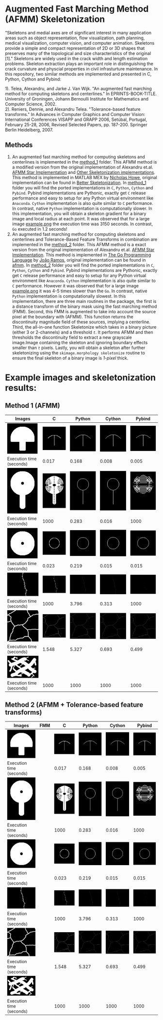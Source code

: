 # Augmented Fast Marching Method (AFMM) Skeletonization
"Skeletons and medial axes are of significant interest in many application areas such as object representation, flow visualization, path planning, medical visualization, computer vision, and computer animation. Skeletons provide a simple and compact representation of 2D or 3D shapes that preserves many of the topological and size characteristics of the original [1]." Skeletons are widely used in the crack width and length estimation problems. Skeleton extraction plays an important role in distinguishing the crack curvature and physcial properties in civil infrasturture maintenance. In this repository, two similar methods are implemented and presented in C, Python, Cython and Pybind:

1). Telea, Alexandru, and Jarke J. Van Wijk. "An augmented fast marching method for computing skeletons and centerlines." In EPRINTS-BOOK-TITLE. University of Groningen, Johann Bernoulli Institute for Mathematics and Computer Science, 2002. <br />
2). Reniers, Dennie, and Alexandru Telea. "Tolerance-based feature transforms." In Advances in Computer Graphics and Computer Vision: International Conferences VISAPP and GRAPP 2006, Setúbal, Portugal, February 25-28, 2006, Revised Selected Papers, pp. 187-200. Springer Berlin Heidelberg, 2007. <br />

## Methods
1. An augmented fast marching method for computing skeletons and centerlines is implemented in the [method_1](/method_1) folder. This AFMM method is a modified version from the original implementation of Alexandru et.al. [AFMM Star Implementation](https://webspace.science.uu.nl/~telea001/uploads/Software/AFMM/) and [Other Skeletonization implementations](https://webspace.science.uu.nl/~telea001/Software/Software). This method is implemented in MATLAB MEX by [Nicholas Howe](https://www.mathworks.com/matlabcentral/profile/authors/17831), original implementation can be found in [Better Skeletonization](https://www.mathworks.com/matlabcentral/fileexchange/11123-better-skeletonization). In [method_1](/method_1) folder you will find the ported implementations in `C`, `Python`, `Cython` and `Pybind`. Pybind implementations are Pythonic, exactly get `C` release performance and easy to setup for any Python virtual environment like `Anaconda`. `Cython` implementation is also quite similar to `C` performance. In contrast, native `Python` implementation is computationally slower. In this implementation, you will obtain a skeleton gradient for a binary image and local radius at each point. It was observed that for a large image [example.png](/images/example.png) the execution time was 3150 seconds. In contrast, `Go` executed in 1.2 seconds!
2. An augmented fast marching method for computing skeletons and centerlines and Tolerance-Based Feature Transforms in combination are implemented in the [method_2](/method_2) folder. This AFMM method is a exact version from the original implementation of Alexandru et.al. [AFMM Star Implementation](https://webspace.science.uu.nl/~telea001/uploads/Software/AFMM/). This method is implemented in [The Go Programming Language](https://go.dev/) by [João Ramos](https://github.com/Joao-R), original implementation can be found in [afmm](https://github.com/Joao-R/afmm). In [method_2](/method_2) folder you will find the ported implementations in `C`, `Python`, `Cython` and `Pybind`. Pybind implementations are Pythonic, exactly get `C` release performance and easy to setup for any Python virtual environment like `Anaconda`. `Cython` implementation is also quite similar to `C` performance. However it was observed that for a large image [example.png](/images/example.png) it was 4-5 times slower than the `Go`. In contrast, native `Python` implementation is computationally slowest. In this implementation, there are three main routines in the package, the first is a distance transform of the binary mask using the fast marching method (FMM). Second, this FMM is augmented to take into account the source pixel at the boundary with (AFMM). This function returns the discontinuity magnitude field of these sources, implying a centerline. Third, the all-in-one function Skeletonize which takes in a binary picture (either 3 or 2-channels) and a threshold *`t`*. It performs AFMM and then thresholds the discontinuity field to extract a new grayscale image.Image containing the skeleton and ignoring boundary effects smaller than *`t`* pixels. Lastly, you will obtain a skeleton after further skeletonizing using the `skimage.morphology skeletonize` routine to ensure the final skeleton of a binary image is *1-pixel* thick.

# Example images and skeletonization results:
## Method 1 (AFMM)
| Images | C | Python | Cython | Pybind|
| --- | --- | --- | --- | --- |
| ![mushroom](images/mushroom.png) | ![mushroom](method_1/c/mushroom_m1_c.png) | ![mushroom](method_1/python/mushroom_m1_python.png) | ![mushroom](method_1/cython/mushroom_m1_cython.png) | ![mushroom](method_1/pybind/mushroom_m1_pybind.png) |
| Execution time (seconds) | 0.017 | 0.168 | 0.008 | 0.005 |
| ![keyhole](images/keyhole.png) | ![keyhole](method_1/c/keyhole_m1_c.png) | ![keyhole](method_1/python/keyhole_m1_python.png) |  ![keyhole](method_1/cython/keyhole_m1_cython.png) |  ![keyhole](method_1/pybind/keyhole_m1_pybind.png)|
| Execution time (seconds) | 1000 | 0.283 | 0.016 | 1000 |
| ![bagel](images/bagel.png) | ![bagel](method_1/c/bagel_m1_c.png) | ![bagel](method_1/python/bagel_m1_python.png) | ![bagel](method_1/cython/bagel_m1_cython.png) | ![bagel](method_1/pybind/bagel_m1_pybind.png) |
| Execution time (seconds) | 0.023 | 0.219 | 0.015 | 0.015 |
| ![crack](images/crack.png) | ![crack](method_1/c/crack_m1_c.png) | ![crack](method_1/python/crack_m1_python.png) | ![crack](method_1/cython/crack_m1_cython.png) | ![crack](method_1/pybind/crack_m1_pybind.png) |
| Execution time (seconds) | 1000 | 3.796 | 0.313 | 1000 |
| ![crack2](images/crack2.png) | ![crack](method_1/c/crack2_m1_c.png) | ![crack](method_1/python/crack2_m1_python.png) | ![crack](method_1/cython/crack2_m1_cython.png) | ![crack](method_1/pybind/crack2_m1_pybind.png) |
| Execution time (seconds) | 1.548 | 5.327 | 0.693 | 0.499 |
| ![example](images/example.png) | | | | |
| Execution time (seconds) | 1000 | 1000 | 1000 | 1000 |

## Method 2 (AFMM + Tolerance-based feature transforms)
| Images | FMM | C | Python | Cython | Pybind|
| --- | --- | --- | --- | --- | --- |
| ![mushroom](images/mushroom.png) |  | ![mushroom](method_1/c/mushroom_m1_c.png) | ![mushroom](method_1/python/mushroom_m1_python.png) | ![mushroom](method_1/cython/mushroom_m1_cython.png) | ![mushroom](method_1/pybind/mushroom_m1_pybind.png) |
| Execution time (seconds) | | 0.017 | 0.168 | 0.008 | 0.005 |
| ![keyhole](images/keyhole.png) | | ![keyhole](method_1/c/keyhole_m1_c.png) | ![keyhole](method_1/python/keyhole_m1_python.png) |  ![keyhole](method_1/cython/keyhole_m1_cython.png) |  ![keyhole](method_1/pybind/keyhole_m1_pybind.png)|
| Execution time (seconds) | | 1000 | 0.283 | 0.016 | 1000 |
| ![bagel](images/bagel.png) | | ![bagel](method_1/c/bagel_m1_c.png) | ![bagel](method_1/python/bagel_m1_python.png) | ![bagel](method_1/cython/bagel_m1_cython.png) | ![bagel](method_1/pybind/bagel_m1_pybind.png) |
| Execution time (seconds) | | 0.023 | 0.219 | 0.015 | 0.015 |
| ![crack](images/crack.png) | | ![crack](method_1/c/crack_m1_c.png) | ![crack](method_1/python/crack_m1_python.png) | ![crack](method_1/cython/crack_m1_cython.png) | ![crack](method_1/pybind/crack_m1_pybind.png) |
| Execution time (seconds) | | 1000 | 3.796 | 0.313 | 1000 |
| ![crack2](images/crack2.png) | | ![crack](method_1/c/crack2_m1_c.png) | ![crack](method_1/python/crack2_m1_python.png) | ![crack](method_1/cython/crack2_m1_cython.png) | ![crack](method_1/pybind/crack2_m1_pybind.png) |
| Execution time (seconds) | | 1.548 | 5.327 | 0.693 | 0.499 |
| ![example](images/example.png) | | | | | |
| Execution time (seconds) | | 1000 | 1000 | 1000 | 1000 |




